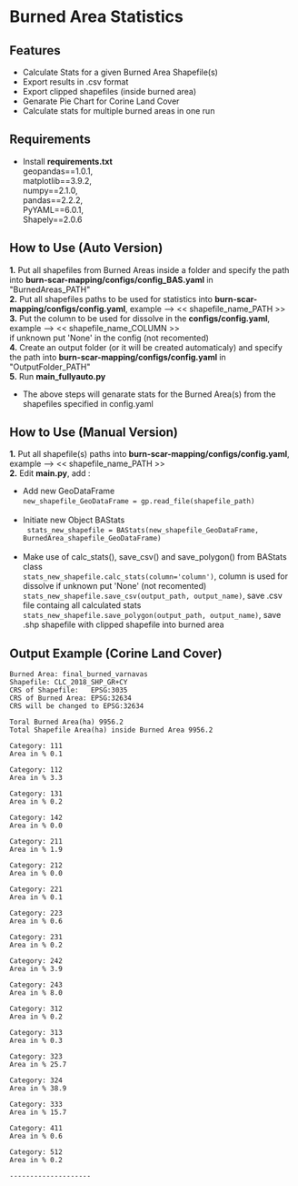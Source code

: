 # Burned Area Statistics

## Features
- Calculate Stats for a given Burned Area Shapefile(s)
- Export results in .csv format
- Export clipped shapefiles (inside burned area)
- Genarate Pie Chart for Corine Land Cover
- Calculate stats for multiple burned areas in one run

## Requirements
- Install **requirements.txt** <br />
geopandas==1.0.1,<br />
matplotlib==3.9.2,<br />
numpy==2.1.0, <br />
pandas==2.2.2, <br />
PyYAML==6.0.1,  <br />
Shapely==2.0.6 <br />


## How to Use (Auto Version)
**1.** Put all shapefiles from Burned Areas inside a folder and specify the path into **burn-scar-mapping/configs/config_BAS.yaml** in "BurnedAreas_PATH" <br />
**2.** Put all shapefiles paths to be used for statistics into **burn-scar-mapping/configs/config.yaml**, example --> << shapefile_name_PATH >> <br />
**3.** Put the column to be used for dissolve in the **configs/config.yaml**, example --> << shapefile_name_COLUMN >> <br />
if unknown put 'None' in the config (not recomented) <br />
**4.** Create an output folder (or it will be created automaticaly) and specify the path into **burn-scar-mapping/configs/config.yaml** in "OutputFolder_PATH" <br />
**5.** Run **main_fullyauto.py** <br />
- The above steps will genarate stats for the Burned Area(s) from the shapefiles specified in config.yaml

## How to Use (Manual Version)
**1.** Put all shapefile(s) paths into **burn-scar-mapping/configs/config.yaml**, example --> << shapefile_name_PATH >> <br />
**2.** Edit **main.py**, add : <br />
- Add new GeoDataFrame <br />
```new_shapefile_GeoDataFrame = gp.read_file(shapefile_path)``` <br /><br />
- Initiate new Object BAStats<br />
``` stats_new_shapefile = BAStats(new_shapefile_GeoDataFrame, BurnedArea_shapefile_GeoDataFrame)``` <br /><br />
- Make use of calc_stats(), save_csv() and save_polygon() from BAStats class <br />
```stats_new_shapefile.calc_stats(column='column')```, column is used for dissolve if unknown put 'None' (not recomented)
```stats_new_shapefile.save_csv(output_path, output_name)```, save .csv file containg all calculated stats
```stats_new_shapefile.save_polygon(output_path, output_name)```, save .shp shapefile with clipped shapefile into burned area

## Output Example (Corine Land Cover)
```
Burned Area: final_burned_varnavas
Shapefile: CLC_2018_SHP_GR+CY
CRS of Shapefile:   EPSG:3035
CRS of Burned Area: EPSG:32634
CRS will be changed to EPSG:32634

Toral Burned Area(ha) 9956.2
Total Shapefile Area(ha) inside Burned Area 9956.2 

Category: 111
Area in % 0.1

Category: 112
Area in % 3.3

Category: 131
Area in % 0.2

Category: 142
Area in % 0.0

Category: 211
Area in % 1.9

Category: 212
Area in % 0.0

Category: 221
Area in % 0.1

Category: 223
Area in % 0.6

Category: 231
Area in % 0.2

Category: 242
Area in % 3.9

Category: 243
Area in % 8.0

Category: 312
Area in % 0.2

Category: 313
Area in % 0.3

Category: 323
Area in % 25.7

Category: 324
Area in % 38.9

Category: 333
Area in % 15.7

Category: 411
Area in % 0.6

Category: 512
Area in % 0.2

--------------------
```


